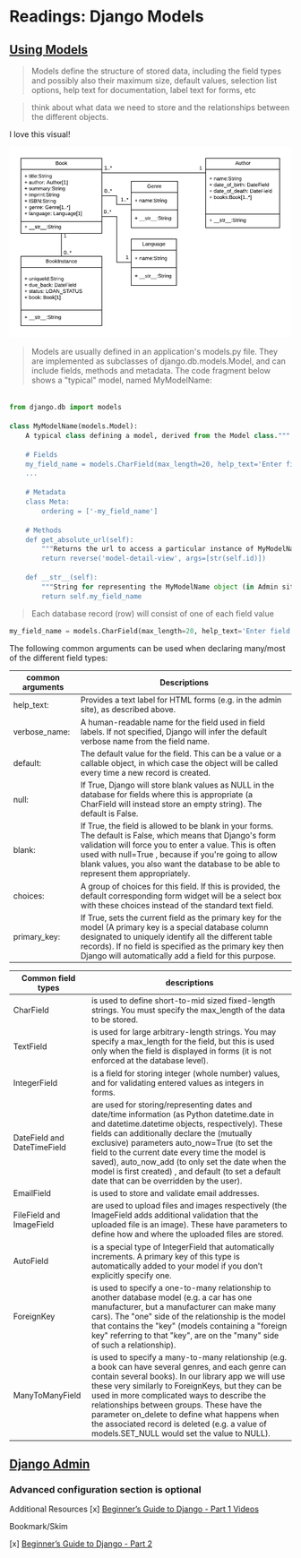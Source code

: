 # Readings: Django Models

## [Using Models](https://developer.mozilla.org/en-US/docs/Learn/Server-side/Django/Models)

>  Models define the structure of stored data, including the field types and possibly also their maximum size, default values, selection list options, help text for documentation, label text for forms, etc

> think about what data we need to store and the relationships between the different objects.

I love this visual! 

![Database Model Diagram](../assets/diagram.png)

> Models are usually defined in an application's models.py file. They are implemented as subclasses of django.db.models.Model, and can include fields, methods and metadata. The code fragment below shows a "typical" model, named MyModelName:

``` python

from django.db import models

class MyModelName(models.Model):
    A typical class defining a model, derived from the Model class."""

    # Fields
    my_field_name = models.CharField(max_length=20, help_text='Enter field documentation')
    ...

    # Metadata
    class Meta:
        ordering = ['-my_field_name']

    # Methods
    def get_absolute_url(self):
        """Returns the url to access a particular instance of MyModelName."""
        return reverse('model-detail-view', args=[str(self.id)])

    def __str__(self):
        """String for representing the MyModelName object (in Admin site etc.)."""
        return self.my_field_name
```
> Each database record (row) will consist of one of each field value

``` python
my_field_name = models.CharField(max_length=20, help_text='Enter field documentation')
```

The following common arguments can be used when declaring many/most of the different field types:

|common arguments| Descriptions|
|---|---|
|help_text: | Provides a text label for HTML forms (e.g. in the admin site), as described above.|
|verbose_name: | A human-readable name for the field used in field labels. If not specified, Django will infer the default verbose name from the field name.|
|default: | The default value for the field. This can be a value or a callable object, in which case the object will be called every time a new record is created.|
|null: | If True, Django will store blank values as NULL in the database for fields where this is appropriate (a CharField will instead store an empty string). The default is False.|
|blank: | If True, the field is allowed to be blank in your forms. The default is False, which means that Django's form validation will force you to enter a value. This is often used with null=True , because if you're going to allow blank values, you also want the database to be able to represent them appropriately.|
|choices: | A group of choices for this field. If this is provided, the default corresponding form widget will be a select box with these choices instead of the standard text field.|
|primary_key: | If True, sets the current field as the primary key for the model (A primary key is a special database column designated to uniquely identify all the different table records). If no field is specified as the primary key then Django will automatically add a field for this purpose.|

| Common field types | descriptions|
|---|---|
|CharField |is used to define short-to-mid sized fixed-length strings. You must specify the max_length of the data to be stored.|
|TextField| is used for large arbitrary-length strings. You may specify a max_length for the field, but this is used only when the field is displayed in forms (it is not enforced at the database level).|
|IntegerField| is a field for storing integer (whole number) values, and for validating entered values as integers in forms.|
|DateField and DateTimeField |are used for storing/representing dates and date/time information (as Python datetime.date in and datetime.datetime objects, respectively). These fields can additionally declare the (mutually exclusive) parameters auto_now=True (to set the field to the current date every time the model is saved), auto_now_add (to only set the date when the model is first created) , and default (to set a default date that can be overridden by the user).|
|EmailField |is used to store and validate email addresses.|
|FileField and ImageField| are used to upload files and images respectively (the ImageField adds additional validation that the uploaded file is an image). These have parameters to define how and where the uploaded files are stored.|
|AutoField |is a special type of IntegerField that automatically increments. A primary key of this type is automatically added to your model if you don’t explicitly specify one.|
|ForeignKey |is used to specify a one-to-many relationship to another database model (e.g. a car has one manufacturer, but a manufacturer can make many cars). The "one" side of the relationship is the model that contains the "key" (models containing a "foreign key" referring to that "key", are on the "many" side of such a relationship).|
|ManyToManyField | is used to specify a many-to-many relationship (e.g. a book can have several genres, and each genre can contain several books). In our library app we will use these very similarly to ForeignKeys, but they can be used in more complicated ways to describe the relationships between groups. These have the parameter on_delete to define what happens when the associated record is deleted (e.g. a value of models.SET_NULL would set the value to NULL).|

## [Django Admin](https://developer.mozilla.org/en-US/docs/Learn/Server-side/Django/Admin_site)

### Advanced configuration section is optional

Additional Resources
[x] [Beginner’s Guide to Django - Part 1
Videos](https://simpleisbetterthancomplex.com/series/2017/09/04/a-complete-beginners-guide-to-django-part-1.html)

Bookmark/Skim

[x] [Beginner’s Guide to Django - Part 2](https://simpleisbetterthancomplex.com/series/2017/09/11/a-complete-beginners-guide-to-django-part-2.html)